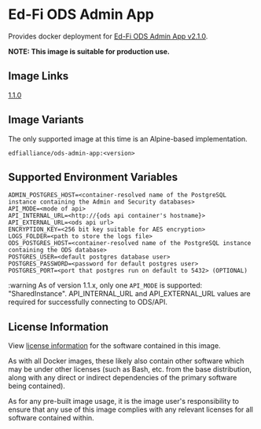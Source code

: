 # Ed-Fi ODS Admin App

Provides docker deployment for [Ed-Fi ODS Admin App
v2.1.0](https://techdocs.ed-fi.org/display/ADMIN/).

**NOTE: This image is suitable for production use.**

## Image Links

[1.1.0](https://github.com/Ed-Fi-Alliance-OSS/Ed-Fi-ODS-Docker/blob/main/Web-Ods-Admin/Dockerfile)

## Image Variants

The only supported image at this time is an Alpine-based implementation.

`edfialliance/ods-admin-app:<version>`

## Supported Environment Variables

```none
ADMIN_POSTGRES_HOST=<container-resolved name of the PostgreSQL instance containing the Admin and Security databases>
API_MODE=<mode of api>
API_INTERNAL_URL=<http://{ods api container's hostname}>
API_EXTERNAL_URL=<ods api url>
ENCRYPTION_KEY=<256 bit key suitable for AES encryption>
LOGS_FOLDER=<path to store the logs file>
ODS_POSTGRES_HOST=<container-resolved name of the PostgreSQL instance containing the ODS database>
POSTGRES_USER=<default postgres database user>
POSTGRES_PASSWORD=<password for default postgres user>
POSTGRES_PORT=<port that postgres run on default to 5432> (OPTIONAL)
```

:warning As of version 1.1.x, only one `API_MODE` is supported:
"SharedInstance".
API_INTERNAL_URL and API_EXTERNAL_URL values are required for successfully connecting to ODS/API.

## License Information

View [license
information](https://github.com/Ed-Fi-Alliance-OSS/Ed-Fi-ODS-Docker/blob/main/LICENSE)
for the software contained in this image.

As with all Docker images, these likely also contain other software which may be
under other licenses (such as Bash, etc. from the base distribution, along with
any direct or indirect dependencies of the primary software being contained).

As for any pre-built image usage, it is the image user's responsibility to
ensure that any use of this image complies with any relevant licenses for all
software contained within.
